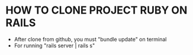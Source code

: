 # HOW TO CLONE PROJECT RUBY ON RAILS

- After clone from github, you must "bundle update" on terminal
- For running "rails server | rails s"
